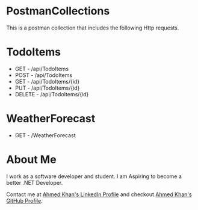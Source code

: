 # PostmanCollections

This is a postman collection that includes the following Http requests. 

# TodoItems

* GET - /api/TodoItems
* POST - /api/TodoItems
* GET - /api/TodoItems/{id}
* PUT - /api/TodoItems/{id}
* DELETE - /api/TodoItems/{id}

# WeatherForecast

* GET - /WeatherForecast

# About Me

I work as a software developer and student. I am Aspiring to become a better .NET Developer.  

Contact me at [Ahmed Khan's LinkedIn Profile](https://www.linkedin.com/in/ahmedkhansoftware/) and checkout  [Ahmed Khan's GitHub Profile](https://github.com/ahmedkhansoftware).